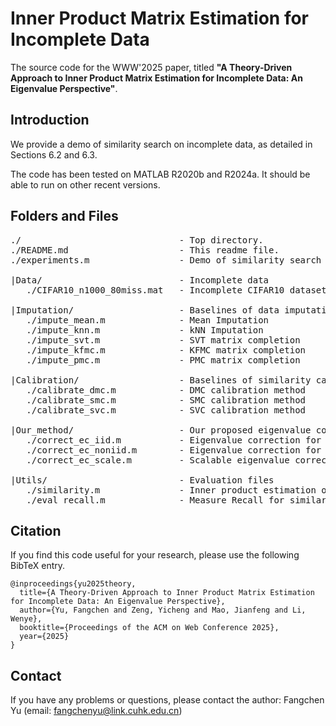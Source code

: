 # Inner Product Matrix Estimation for Incomplete Data

The source code for the WWW'2025 paper, titled **"A Theory-Driven Approach to Inner Product Matrix Estimation
for Incomplete Data: An Eigenvalue Perspective"**.

## Introduction

We provide a demo of similarity search on incomplete data, as detailed in Sections 6.2 and 6.3.

The code has been tested on MATLAB R2020b and R2024a. It should be able to run on other recent versions.

## Folders and Files

<pre>
./                              - Top directory.
./README.md                     - This readme file.
./experiments.m                 - Demo of similarity search on incomplete data.

|Data/                          - Incomplete data
   ./CIFAR10_n1000_80miss.mat   - Incomplete CIFAR10 dataset with 1,000 incomplete samples and 80% random missing

|Imputation/                    - Baselines of data imputation
   ./impute_mean.m              - Mean Imputation
   ./impute_knn.m               - kNN Imputation
   ./impute_svt.m               - SVT matrix completion
   ./impute_kfmc.m              - KFMC matrix completion
   ./impute_pmc.m               - PMC matrix completion

|Calibration/                   - Baselines of similarity calibration
   ./calibrate_dmc.m            - DMC calibration method  
   ./calibrate_smc.m            - SMC calibration method
   ./calibrate_svc.m            - SVC calibration method

|Our_method/                    - Our proposed eigenvalue correction algorithms 
   ./correct_ec_iid.m           - Eigenvalue correction for i.i.d. data (see Algorithm 1 in Section 3.3)
   ./correct_ec_noniid.m        - Eigenvalue correction for non-i.i.d. data (see Algorithm 2 in Section 4.3) 
   ./correct_ec_scale.m         - Scalable eigenvalue correction algorithm (see Algorithm 3 in Section 5.1 and Appendix B)

|Utils/                         - Evaluation files 
   ./similarity.m               - Inner product estimation on incomplete data
   ./eval_recall.m              - Measure Recall for similarity search tasks
</pre>

## Citation

If you find this code useful for your research, please use the following BibTeX entry.

```
@inproceedings{yu2025theory,
  title={A Theory-Driven Approach to Inner Product Matrix Estimation for Incomplete Data: An Eigenvalue Perspective},
  author={Yu, Fangchen and Zeng, Yicheng and Mao, Jianfeng and Li, Wenye},
  booktitle={Proceedings of the ACM on Web Conference 2025},
  year={2025}
}
```

## Contact

If you have any problems or questions, please contact the author: Fangchen Yu (email: fangchenyu@link.cuhk.edu.cn)